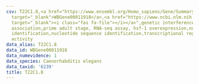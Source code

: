 ```yaml
---
csv: T22C1.8,<a href="https://www.ensembl.org/Homo_sapiens/Gene/Summary?db=core;g=WBGene00011918"
  target="_blank">WBGene00011918</a>,<a href="https://www.ncbi.nlm.nih.gov/pubmed/30894454"
  target="_blank"><i class="fas fa-file"></i></a>",genetic interference,functional
  association,prime adult stage, RNA-seq assay, hsf-1 overexpression,nucleotide sequence
  identification,nucleotide sequence identification,transcriptional regulation,up-regulates
  activity
data_alias: T22C1.8
data_id: WBGene00011918
data_numevidence: 1
data_species: Caenorhabditis elegans
data_taxid: '6239'
title: T22C1.8
---
```

